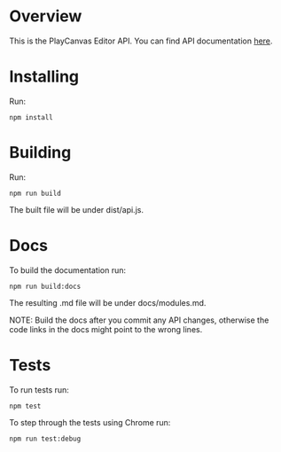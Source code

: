 # Overview

This is the PlayCanvas Editor API. You can find API documentation [here](docs/modules.md).

# Installing
Run:
```
npm install
```

# Building

Run:
```
npm run build
```

The built file will be under dist/api.js.

# Docs

To build the documentation run:
```
npm run build:docs
```

The resulting .md file will be under docs/modules.md.

NOTE: Build the docs after you commit any API changes, otherwise the code links in the docs might point to the wrong lines.

# Tests

To run tests run:
```
npm test
```

To step through the tests using Chrome run:
```
npm run test:debug
```
